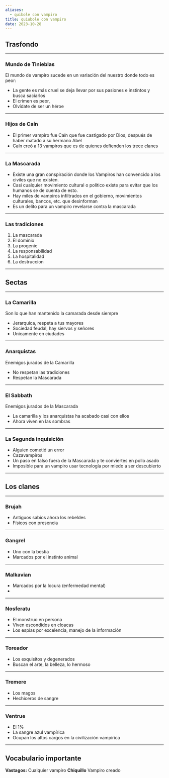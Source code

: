 ```yaml
---
aliases:
  - quibole con vampiro
title: quiubole con vampiro
date: 2023-10-28
---
```


## Trasfondo
---

### Mundo de Tinieblas
El mundo de vampiro sucede en un variación del nuestro donde todo es peor:
- La gente es más cruel se deja llevar por sus pasiones e instintos y busca saciarlos
- El crimen es peor,
- Olvídate de ser un héroe
---

### Hijos de Caín
- El primer vampiro fue Caín que fue castigado por Dios, después de haber matado a su hermano Abel
- Caín creó a 13 vampiros que es de quienes defienden los trece clanes

---

### La Mascarada
- Existe una gran conspiración donde los Vampiros han convencido a los civiles que no existen.  
- Casi cualquier movimiento cultural o político existe para evitar que los humanos se de cuenta de esto. 
- Hay miles de vampiros infiltrados en el gobierno, movimientos culturales, bancos, etc. que desinforman
- Es un delito para un vampiro revelarse contra la mascarada

---

### Las tradiciones
1. La mascarada
2. El dominio
3. La progenie
4. La responsabilidad
5. La hospitalidad
6.  La destruccion

---

## Sectas

---

### La Camarilla
Son lo que han mantenido la camarada desde siempre
- Jerarquica, respeta a tus mayores
- Sociedad feudal, hay siervos y señores
- Unicamente en ciudades

---

### Anarquistas
Enemigos jurados de la Camarilla
- No respetan las tradiciones
- Respetan la Mascarada

---

### El Sabbath
Enemigos jurados de la Mascarada
- La camarilla y los anarquistas ha acabado casi con ellos
- Ahora viven en las sombras

---

### La Segunda inquisición
- Alguien cometió un error
- Cazavampiros
- Un paso en falso fuera de la Mascarada y te conviertes en pollo asado
- Imposible para un vampiro usar tecnología por miedo a ser descubierto
---

## Los clanes

---

### Brujah
- Antiguos sabios ahora los rebeldes
- Físicos con presencia

---
### Gangrel
- Uno con la bestia
- Marcados por el instinto animal

---
### Malkavian
- Marcados por la locura (enfermedad mental)
- 
---
### Nosferatu
- El monstruo en persona
- Viven escondidos en cloacas
- Los espías por excelencia, manejo de la información
---
### Toreador
- Los exquisitos y degenerados
- Buscan el arte, la belleza, lo hermoso

---
### Tremere
- Los magos
- Hechiceros de sangre

---
### Ventrue
- El 1%
- La sangre azul vampírica
- Ocupan los altos cargos en la civilización vampirica

---

## Vocabulario importante
**Vastagos:** Cualquier vampiro
**Chiquillo** Vampiro creado

